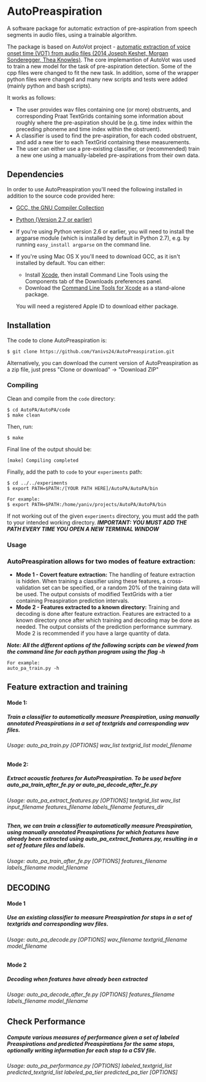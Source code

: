 # AutoPreaspiration
A software package for automatic extraction of pre-aspiration from speech segments in audio files,  using a trainable algorithm.

The package is based on AutoVot project - [automatic extraction of voice onset time (VOT) from audio 
files (2014 Joseph Keshet, Morgan Sonderegger, Thea Knowles)](https://github.com/mlml/autovot). The core implemantion of AutoVot was used to train a new model for the task of pre-aspiration detection. Some of the cpp files were changed
to fit the new task. In addition, some of the wrapper python files were changed and many new scripts and 
tests were added (mainly python and bash scripts).

It works as follows:
* The user provides wav files containing one (or more) obstruents, and corresponding Praat TextGrids containing some information about roughly where the pre-aspiration should be (e.g. time index within the preceding phoneme and time index within the obstruent).
* A classifier is used to find the pre-aspiration, for each coded obstruent, and add a new tier to each TextGrid containing these measurements.
* The user can either use a pre-existing classifier, or (recommended) train a new one using a manually-labeled pre-aspirations from their own data.

## Dependencies
In order to use AutoPreaspiration you'll need the following installed in addition to the source code provided here:
* [GCC, the GNU Compiler Collection](http://gcc.gnu.org/install/download.html)
* [Python (Version 2.7 or earlier)](https://www.python.org/download/releases/2.7.6>)
* If you're using Python version 2.6 or earlier, you will need to install the argparse module (which is installed by default in Python 2.7), e.g. by running `easy_install argparse` on the command line.
* If you're using Mac OS X you'll need to download GCC, as it isn't installed by default.  You can either:
	* Install [Xcode](http://itunes.apple.com/us/app/xcode/id497799835?ls=1&mt=12), then install Command Line Tools using the Components tab of the Downloads preferences panel.
	* Download the [Command Line Tools for Xcode](http://developer.apple.com/downloads) as a stand-alone package.

  You will need a registered Apple ID to download either package.
  
## Installation

The code to clone AutoPreaspiration is: 

	$ git clone https://github.com/Yanivs24/AutoPreaspiration.git
	

Alternatively, you can download the current version of AutoPreaspiration as a zip file, just press "Clone or download" -> "Download ZIP"

### Compiling
Clean and compile from the `code` directory:

	$ cd AutoPA/AutoPA/code
	$ make clean

Then, run:

	$ make

Final line of the output should be:

	[make] Compiling completed
    

Finally, add the path to `code` to your `experiments` path:

	$ cd ../../experiments
	$ export PATH=$PATH:/[YOUR PATH HERE]/AutoPA/AutoPA/bin
	
	For example:
	$ export PATH=$PATH:/home/yaniv/projects/AutoPA/AutoPA/bin

If not working out of the given `experiments` directory, you must add the path to your intended working directory.
***IMPORTANT: YOU MUST ADD THE PATH EVERY TIME YOU OPEN A NEW TERMINAL WINDOW***

### Usage

### AutoPreaspiration allows for two modes of feature extraction:

* **Mode 1 - Covert feature extraction:** The handling of feature extraction is hidden. When training a classifier using these features, a cross-validation set can be specified, or a random 20% of the training data will be used. The output consists of modified TextGrids with a tier containing Preaspiration prediction intervals.
* **Mode 2 - Features extracted to a known directory:** Training and decoding is done after feature extraction. Features are extracted to a known directory once after which training and decoding may be done as needed. The output consists of the prediction performance summary. Mode 2 is recommended if you have a large quantity of data. 

***Note: All the different options of the following scripts can be viewed from the command line for each python program using the flag -h***

	For example:
	auto_pa_train.py -h


## Feature extraction and training

#### Mode 1:
##### *Train a classifier to automatically measure Preaspiration, using manually annotated Preaspirations in a set of textgrids and corresponding wav files.*
###### Usage: auto\_pa\_train.py [OPTIONS] wav\_list textgrid\_list model_filename 

#### Mode 2: 
##### *Extract acoustic features for AutoPreaspiration. To be used before auto_pa_train_after_fe.py or auto_pa_decode_after_fe.py*
###### Usage: auto\_pa\_extract\_features.py [OPTIONS] textgrid\_list wav\_list input\_filename features\_filename labels\_filename features_dir

##### *Then, we can train a classifier to automatically measure Preaspiration, using manually annotated Preaspirations for which features have already been extracted using auto_pa_extract_features.py, resulting in a set of feature files and labels.*
###### Usage: auto\_pa\_train\_after\_fe.py [OPTIONS] features\_filename labels\_filename model\_filename

## DECODING

#### Mode 1
##### *Use an existing classifier to measure Preaspiration for stops in a set of textgrids and corresponding wav files.*
###### Usage: auto\_pa\_decode.py [OPTIONS] wav\_filename textgrid\_filename model\_filename

                        
#### Mode 2
##### *Decoding when features have already been extracted*
###### Usage: auto_pa_decode_after_fe.py [OPTIONS] features_filename labels_filename model_filename

## Check Performance
##### *Compute various measures of performance given a set of labeled Preaspirations and predicted Preaspirations for the same stops, optionally writing information for each stop to a CSV file.*
###### Usage: auto_pa_performance.py [OPTIONS] labeled_textgrid_list predicted_textgrid_list labeled_pa_tier predicted_pa_tier [OPTIONS]
